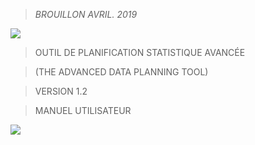 > *BROUILLON AVRIL. 2019*

<img src="ADAPTmedia\media\image1.jpeg" />

> OUTIL DE PLANIFICATION STATISTIQUE AVANCÉE

> (THE ADVANCED DATA PLANNING TOOL)

> VERSION 1.2

> MANUEL UTILISATEUR

<img src="ADAPTmedia\media\image2.jpeg" />
